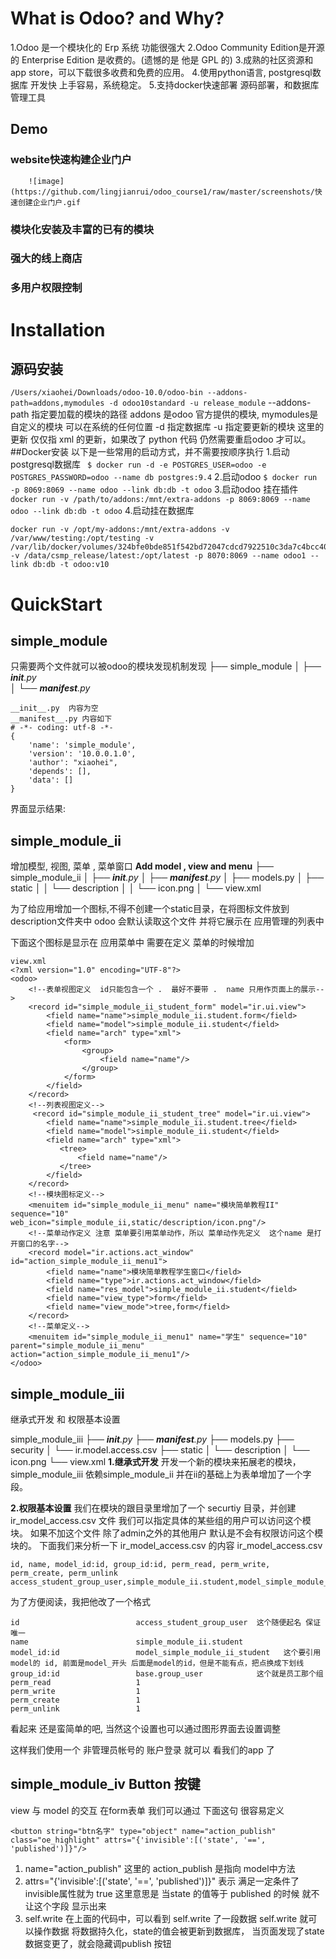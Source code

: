 # What is Odoo? and Why?
1.Odoo 是一个模块化的 Erp 系统 功能很强大
2.Odoo Community Edition是开源的 Enterprise Edition 是收费的。(遗憾的是 他是 GPL 的)
3.成熟的社区资源和app store，可以下载很多收费和免费的应用。
4.使用python语言, postgresql数据库 开发快 上手容易，系统稳定。
5.支持docker快速部署 源码部署，和数据库管理工具



## Demo
### website快速构建企业门户

        ![image](https://github.com/lingjianrui/odoo_course1/raw/master/screenshots/快速创建企业门户.gif
              
### 模块化安装及丰富的已有的模块

### 强大的线上商店

### 多用户权限控制

# Installation
## 源码安装
` /Users/xiaohei/Downloads/odoo-10.0/odoo-bin --addons-path=addons,mymodules -d odoo10standard -u release_module `
--addons-path   指定要加载的模块的路径 addons 是odoo 官方提供的模块, mymodules是 自定义的模块 可以在系统的任何位置
-d 指定数据库
-u 指定要更新的模块 这里的更新 仅仅指 xml 的更新，如果改了 python 代码 仍然需要重启odoo 才可以。
##Docker安装
以下是一些常用的启动方式，并不需要按顺序执行
1.启动postgresql数据库
` $ docker run -d -e POSTGRES_USER=odoo -e POSTGRES_PASSWORD=odoo --name db postgres:9.4`
2.启动odoo
` $ docker run -p 8069:8069 --name odoo --link db:db -t odoo `
3.启动odoo 挂在插件
` docker run -v /path/to/addons:/mnt/extra-addons -p 8069:8069 --name odoo --link db:db -t odoo `
4.启动挂在数据库
``` 
docker run -v /opt/my-addons:/mnt/extra-addons -v /var/www/testing:/opt/testing -v /var/lib/docker/volumes/324bfe0bde851f542bd72047cdcd7922510c3da7c4bcc409ace6cb8d54dcfc67/_data:/var/lib/odoo -v /data/csmp_release/latest:/opt/latest -p 8070:8069 --name odoo1 --link db:db -t odoo:v10
```
# QuickStart
## simple_module
只需要两个文件就可以被odoo的模块发现机制发现
├── simple_module
│   ├── *__init__.py*     
│   └── *__manifest__.py*
```
__init__.py  内容为空
__manifest__.py 内容如下
# -*- coding: utf-8 -*-
{
    'name': 'simple_module',
    'version': '10.0.0.1.0',
    'author': "xiaohei",
    'depends': [],
    'data': []
}
```
界面显示结果:




## simple_module_ii
增加模型, 视图, 菜单 , 菜单窗口
**Add model , view and menu**
├── simple_module_ii
│   ├── *__init__.py*
│   ├── *__manifest__.py*
│   ├── models.py
│   ├── static
│   │   └── description
│   │       └── icon.png
│   └── view.xml

为了给应用增加一个图标,不得不创建一个static目录，在将图标文件放到description文件夹中
odoo 会默认读取这个文件 并将它展示在 应用管理的列表中

下面这个图标是显示在 应用菜单中 需要在定义 菜单的时候增加

```
view.xml
<?xml version="1.0" encoding="UTF-8"?>
<odoo>
    <!--表单视图定义  id只能包含一个 .  最好不要带 .  name 只用作页面上的展示-->
    <record id="simple_module_ii_student_form" model="ir.ui.view">
        <field name="name">simple_module_ii.student.form</field>
        <field name="model">simple_module_ii.student</field>
        <field name="arch" type="xml">
            <form>
                <group>
                    <field name="name"/>
                </group>
            </form>
        </field>
    </record>
    <!--列表视图定义-->
     <record id="simple_module_ii_student_tree" model="ir.ui.view">
        <field name="name">simple_module_ii.student.tree</field>
        <field name="model">simple_module_ii.student</field>
        <field name="arch" type="xml">
           <tree>
               <field name="name"/>
           </tree>
        </field>
    </record>
    <!--模块图标定义-->
    <menuitem id="simple_module_ii_menu" name="模块简单教程II" sequence="10" web_icon="simple_module_ii,static/description/icon.png"/>
    <!--菜单动作定义 注意 菜单要引用菜单动作，所以 菜单动作先定义  这个name 是打开窗口的名字-->
    <record model="ir.actions.act_window" id="action_simple_module_ii_menu1">
        <field name="name">模块简单教程学生窗口</field>
        <field name="type">ir.actions.act_window</field>
        <field name="res_model">simple_module_ii.student</field>
        <field name="view_type">form</field>
        <field name="view_mode">tree,form</field>
    </record>
    <!--菜单定义-->
    <menuitem id="simple_module_ii_menu1" name="学生" sequence="10" parent="simple_module_ii_menu" action="action_simple_module_ii_menu1"/>
</odoo>
```
## simple_module_iii
继承式开发 和 权限基本设置

simple_module_iii
├── *__init__.py*
├── *__manifest__.py*
├── models.py
├── security
│   └── ir.model.access.csv
├── static
│   └── description
│       └── icon.png
└── view.xml
**1.继承式开发**
开发一个新的模块来拓展老的模块，simple_module_iii 依赖simple_module_ii 并在ii的基础上为表单增加了一个字段。

**2.权限基本设置**
我们在模块的跟目录里增加了一个 securtiy 目录，并创建ir_model_access.csv 文件
我们可以指定具体的某些组的用户可以访问这个模块。
如果不加这个文件 除了admin之外的其他用户 默认是不会有权限访问这个模块的。
下面我们来分析一下 ir_model_access.csv 的内容
ir_model_access.csv 
```
id, name, model_id:id, group_id:id, perm_read, perm_write, perm_create, perm_unlink
access_student_group_user,simple_module_ii.student,model_simple_module_ii_student,base.group_user,1,1,1,1
```

为了方便阅读，我把他改了一个格式
```
id                          access_student_group_user  这个随便起名 保证唯一
name                        simple_module_ii.student   
model_id:id                 model_simple_module_ii_student   这个要引用 model的 id, 前面是model_开头 后面是model的id，但是不能有点，把点换成下划线
group_id:id                 base.group_user            这个就是员工那个组
perm_read                   1
perm_write                  1
perm_create                 1
perm_unlink                 1
```
看起来 还是蛮简单的吧, 当然这个设置也可以通过图形界面去设置调整


这样我们使用一个 非管理员帐号的 账户登录  就可以 看我们的app 了

## simple_module_iv Button 按键
view 与 model 的交互
在form表单 我们可以通过 下面这句 很容易定义
```
<button string="btn名字" type="object" name="action_publish" class="oe_highlight" attrs="{'invisible':[('state', '==', 'published')]}"/>
```
 1. name="action_publish"  这里的 action_publish 是指向 model中方法
 2. attrs="{'invisible':[('state', '==', 'published')]}"  表示 满足一定条件了  invisible属性就为 true
 这里意思是 当state 的值等于 published 的时候 就不让这个字段 显示出来
 3. self.write 在上面的代码中，可以看到 self.write 了一段数据 self.write 就可以操作数据 将数据持久化，state的值会被更新到数据库，
 当页面发现了state数据变更了，就会隐藏调publish 按钮
